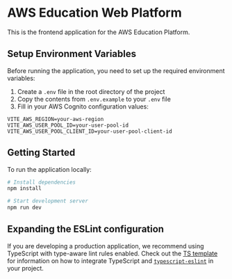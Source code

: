 # AWS Education Web Platform

This is the frontend application for the AWS Education Platform.

## Setup Environment Variables

Before running the application, you need to set up the required environment variables:

1. Create a `.env` file in the root directory of the project
2. Copy the contents from `.env.example` to your `.env` file
3. Fill in your AWS Cognito configuration values:

```
VITE_AWS_REGION=your-aws-region
VITE_AWS_USER_POOL_ID=your-user-pool-id
VITE_AWS_USER_POOL_CLIENT_ID=your-user-pool-client-id
```

## Getting Started

To run the application locally:

```bash
# Install dependencies
npm install

# Start development server
npm run dev
```

## Expanding the ESLint configuration

If you are developing a production application, we recommend using TypeScript with type-aware lint rules enabled. Check out the [TS template](https://github.com/vitejs/vite/tree/main/packages/create-vite/template-react-ts) for information on how to integrate TypeScript and [`typescript-eslint`](https://typescript-eslint.io) in your project.
